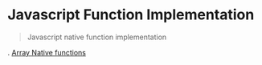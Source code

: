 # Javascript Function Implementation

> Javascript native function implementation

. [Array Native functions](https://github.com/The-Atul-Sharma/Javascript-functions-implementation/blob/master/Array/README.md)
